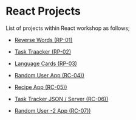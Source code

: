 # React Projects

List of projects within React workshop as follows;

- [Reverse Words (RP-01)](./001%20-%20Tour-Places(RP-01)/README.md)

- [Task Traacker (RP-02)](./002%20-%20Task-Tracker(RP-02)/README.md)

- [Language Cards (RP-03)](./003%20-%20Language-Cards(RC-03)/README.md)

- [Random User App (RC-04))](./004-Random-User-App(RC-04)/README.md)

- [Recipe App (RC-05))](./005-Recipe-App(RP-3)/README.md)

- [Task Tracker JSON / Server (RC-06))](./006-Task-Tracker-JSON-Server/README.md)

- [Random User -2 App (RC-07))](./007-Random-User-App-2(RC-07)/README.md)
